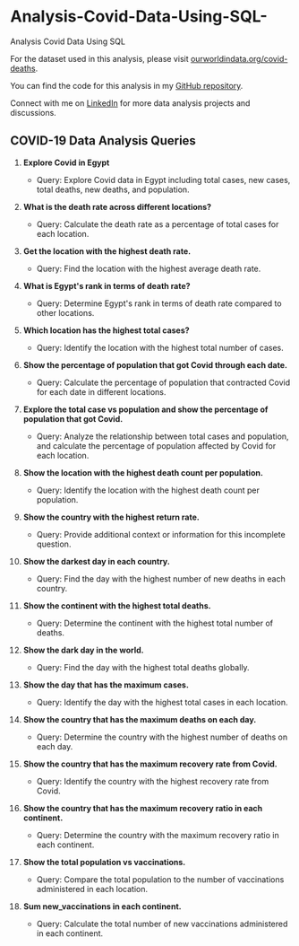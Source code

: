 # Analysis-Covid-Data-Using-SQL-
Analysis Covid Data Using SQL 

For the dataset used in this analysis, please visit [ourworldindata.org/covid-deaths](https://ourworldindata.org/covid-deaths).

You can find the code for this analysis in my [GitHub repository](https://github.com/abdelrahmanfaheem).

Connect with me on [LinkedIn](https://www.linkedin.com/in/abdelrahmanfaheem/) for more data analysis projects and discussions.

## COVID-19 Data Analysis Queries

1. **Explore Covid in Egypt**
   - Query: Explore Covid data in Egypt including total cases, new cases, total deaths, new deaths, and population.

2. **What is the death rate across different locations?**
   - Query: Calculate the death rate as a percentage of total cases for each location.

3. **Get the location with the highest death rate.**
   - Query: Find the location with the highest average death rate.

4. **What is Egypt's rank in terms of death rate?**
   - Query: Determine Egypt's rank in terms of death rate compared to other locations.

5. **Which location has the highest total cases?**
   - Query: Identify the location with the highest total number of cases.

6. **Show the percentage of population that got Covid through each date.**
   - Query: Calculate the percentage of population that contracted Covid for each date in different locations.

7. **Explore the total case vs population and show the percentage of population that got Covid.**
   - Query: Analyze the relationship between total cases and population, and calculate the percentage of population affected by Covid for each location.

8. **Show the location with the highest death count per population.**
   - Query: Identify the location with the highest death count per population.

9. **Show the country with the highest return rate.**
   - Query: Provide additional context or information for this incomplete question.

10. **Show the darkest day in each country.**
    - Query: Find the day with the highest number of new deaths in each country.

11. **Show the continent with the highest total deaths.**
    - Query: Determine the continent with the highest total number of deaths.

12. **Show the dark day in the world.**
    - Query: Find the day with the highest total deaths globally.

13. **Show the day that has the maximum cases.**
    - Query: Identify the day with the highest total cases in each location.

14. **Show the country that has the maximum deaths on each day.**
    - Query: Determine the country with the highest number of deaths on each day.

15. **Show the country that has the maximum recovery rate from Covid.**
    - Query: Identify the country with the highest recovery rate from Covid.

16. **Show the country that has the maximum recovery ratio in each continent.**
    - Query: Determine the country with the maximum recovery ratio in each continent.

17. **Show the total population vs vaccinations.**
    - Query: Compare the total population to the number of vaccinations administered in each location.

18. **Sum new_vaccinations in each continent.**
    - Query: Calculate the total number of new vaccinations administered in each continent.
